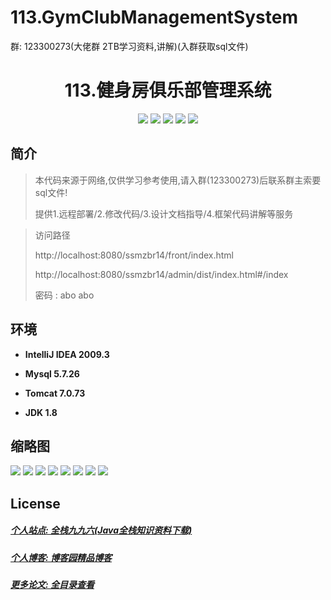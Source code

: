 
# 113.GymClubManagementSystem

<p>群: 123300273(大佬群 2TB学习资料,讲解)(入群获取sql文件)</p>

<p><h1 align="center">113.健身房俱乐部管理系统</h1></p>


<p align="center">
	<img src="https://img.shields.io/badge/jdk-1.8-orange.svg"/>
    <img src="https://img.shields.io/badge/Spring-5.x-lightgrey.svg"/>
    <img src="https://img.shields.io/badge/SpringMVC-5.x-lightgrey.svg"/>
    <img src="https://img.shields.io/badge/mybatis-5.x-yellow.svg"/>
    <img src="https://img.shields.io/badge/vue-3.x-blue.svg"/>
</p>

## 简介


> 本代码来源于网络,仅供学习参考使用,请入群(123300273)后联系群主索要sql文件!
>
> 提供1.远程部署/2.修改代码/3.设计文档指导/4.框架代码讲解等服务

>访问路径
>
> http://localhost:8080/ssmzbr14/front/index.html
>
> http://localhost:8080/ssmzbr14/admin/dist/index.html#/index
>
> 密码 : abo abo


## 环境

- <b>IntelliJ IDEA 2009.3</b>

- <b>Mysql 5.7.26</b>

- <b>Tomcat 7.0.73</b>

- <b>JDK 1.8</b>




## 缩略图

![](https://img2022.cnblogs.com/blog/588112/202206/588112-20220615170415893-510927631.png)
![](https://img2022.cnblogs.com/blog/588112/202206/588112-20220615170421893-499553698.png)
![](https://img2022.cnblogs.com/blog/588112/202206/588112-20220615170426442-1161253492.png)
![](https://img2022.cnblogs.com/blog/588112/202206/588112-20220615170435165-1434336070.png)
![](https://img2022.cnblogs.com/blog/588112/202206/588112-20220615170443968-1881046539.png)
![](https://img2022.cnblogs.com/blog/588112/202206/588112-20220615170452319-1556517944.png)
![](https://img2022.cnblogs.com/blog/588112/202206/588112-20220615170500876-2001248501.png)
![](https://img2022.cnblogs.com/blog/588112/202206/588112-20220615170505616-101495298.png)



## License

##### [个人站点: 全栈九九六(Java全栈知识资料下载)](https://www.blog996.com/)
##### [个人博客: 博客园精品博客](https://www.cnblogs.com/yysbolg/)
##### [更多论文: 全目录查看](https://www.blog996.com/md/2021-09-22-1632317852192.html)



